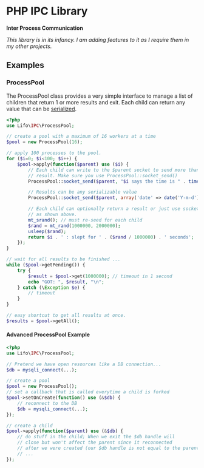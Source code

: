 PHP IPC Library
=======

**Inter Process Communication**

_This library is in its infancy. I am adding features to it as I require them in my other projects._

## Examples

### ProcessPool

The ProcessPool class provides a very simple interface to manage a list of
children that return 1 or more results and exit. Each child can return any value
that can be [serialized][serialize].

```php
<?php
use Lifo\IPC\ProcessPool;

// create a pool with a maximum of 16 workers at a time
$pool = new ProcessPool(16);

// apply 100 processes to the pool.
for ($i=0; $i<100; $i++) {
    $pool->apply(function($parent) use ($i) {
        // Each child can write to the $parent socket to send more than a single
        // result. Make sure you use ProcessPool::socket_send()
        ProcessPool::socket_send($parent, "$i says the time is " . time());

        // Results can be any serializable value
        ProcessPool::socket_send($parent, array('date' => date('Y-m-d'), 'time' => time()));

        // Each child can optionally return a result or just use socket_send
        // as shown above.
        mt_srand(); // must re-seed for each child
        $rand = mt_rand(1000000, 2000000);
        usleep($rand);
        return $i . ' : slept for ' . ($rand / 1000000) . ' seconds';
    });
}

// wait for all results to be finished ...
while ($pool->getPending()) {
    try {
        $result = $pool->get(1000000); // timeout in 1 second
        echo "GOT: ", $result, "\n";
    } catch (\Exception $e) {
        // timeout
    }
}

// easy shortcut to get all results at once.
$results = $pool->getAll();
```

#### Advanced ProcessPool Example

```php
<?php
use Lifo\IPC\ProcessPool;

// Pretend we have open resources like a DB connection...
$db = mysqli_connect(...);

// create a pool
$pool = new ProcessPool();
// set a callback that is called everytime a child is forked
$pool->setOnCreate(function() use (&$db) {
    // reconnect to the DB
    $db = mysqli_connect(...);
});

// create a child
$pool->apply(function($parent) use (&$db) {
    // do stuff in the child; When we exit the $db handle will
    // close but won't affect the parent since it reconnected
    // after we were created (our $db handle is not equal to the parent $db)
    // ...
});
```

  [serialize]: http://php.net/serialize
